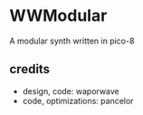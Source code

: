 # WWModular

A modular synth written in pico-8

## credits
- design, code: waporwave
- code, optimizations: pancelor
